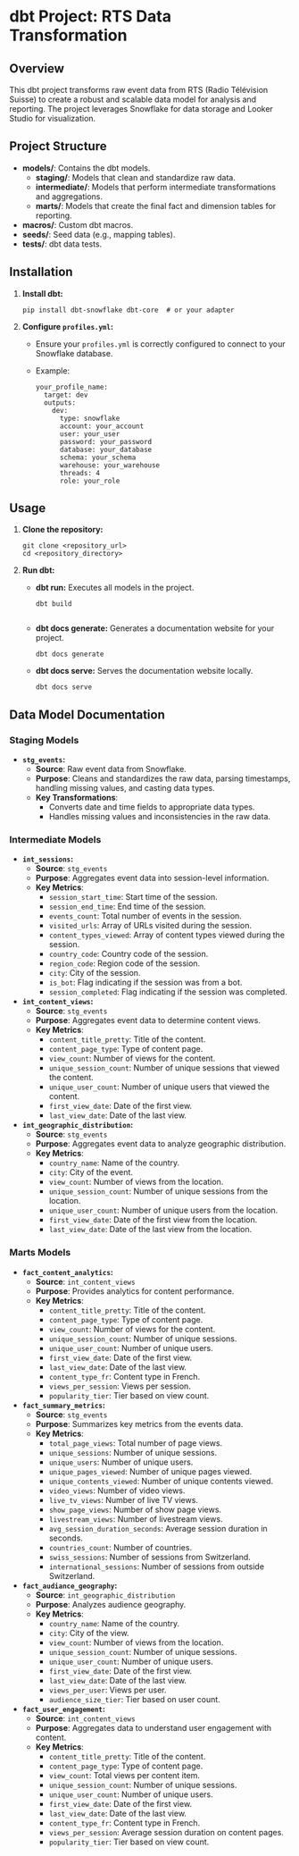 # dbt Project: RTS Data Transformation

## Overview

This dbt project transforms raw event data from RTS (Radio Télévision Suisse) to create a robust and scalable data model for analysis and reporting. The project leverages Snowflake for data storage and Looker Studio for visualization.

## Project Structure

*   **models/**: Contains the dbt models.
    *   **staging/**: Models that clean and standardize raw data.
    *   **intermediate/**: Models that perform intermediate transformations and aggregations.
    *   **marts/**: Models that create the final fact and dimension tables for reporting.
*   **macros/**: Custom dbt macros.
*   **seeds/**: Seed data (e.g., mapping tables).
*   **tests/**: dbt data tests.

## Installation

1.  **Install dbt:**

    ```
    pip install dbt-snowflake dbt-core  # or your adapter
    ```
2.  **Configure `profiles.yml`:**

    *   Ensure your `profiles.yml` is correctly configured to connect to your Snowflake database.
    *   Example:

        ```
        your_profile_name:
          target: dev
          outputs:
            dev:
              type: snowflake
              account: your_account
              user: your_user
              password: your_password
              database: your_database
              schema: your_schema
              warehouse: your_warehouse
              threads: 4
              role: your_role
        ```

## Usage

1.  **Clone the repository:**

    ```
    git clone <repository_url>
    cd <repository_directory>
    ```
2.  **Run dbt:**

    *   **dbt run:** Executes all models in the project.

        ```
        dbt build
        ```
        ```
    *   **dbt docs generate:**  Generates a documentation website for your project.

        ```
        dbt docs generate
        ```
    *   **dbt docs serve:**  Serves the documentation website locally.

        ```
        dbt docs serve
        ```

## Data Model Documentation

### Staging Models

*   **`stg_events`:**
    *   **Source**: Raw event data from Snowflake.
    *   **Purpose**: Cleans and standardizes the raw data, parsing timestamps, handling missing values, and casting data types.
    *   **Key Transformations**:
        *   Converts date and time fields to appropriate data types.
        *   Handles missing values and inconsistencies in the raw data.

### Intermediate Models

*   **`int_sessions`:**
    *   **Source**: `stg_events`
    *   **Purpose**: Aggregates event data into session-level information.
    *   **Key Metrics**:
        *   `session_start_time`:  Start time of the session.
        *   `session_end_time`: End time of the session.
        *   `events_count`: Total number of events in the session.
        *   `visited_urls`: Array of URLs visited during the session.
        *   `content_types_viewed`: Array of content types viewed during the session.
        *   `country_code`: Country code of the session.
        *   `region_code`: Region code of the session.
        *   `city`: City of the session.
        *   `is_bot`: Flag indicating if the session was from a bot.
        *   `session_completed`: Flag indicating if the session was completed.
*   **`int_content_views`:**
    *   **Source**: `stg_events`
    *   **Purpose**: Aggregates event data to determine content views.
    *   **Key Metrics**:
        *   `content_title_pretty`: Title of the content.
        *   `content_page_type`: Type of content page.
        *   `view_count`: Number of views for the content.
        *   `unique_session_count`: Number of unique sessions that viewed the content.
        *   `unique_user_count`: Number of unique users that viewed the content.
        *   `first_view_date`: Date of the first view.
        *   `last_view_date`: Date of the last view.
*   **`int_geographic_distribution`:**
    *   **Source**: `stg_events`
    *   **Purpose**: Aggregates event data to analyze geographic distribution.
    *   **Key Metrics**:
        *   `country_name`: Name of the country.
        *   `city`: City of the event.
        *   `view_count`: Number of views from the location.
        *   `unique_session_count`: Number of unique sessions from the location.
        *   `unique_user_count`: Number of unique users from the location.
        *   `first_view_date`: Date of the first view from the location.
        *   `last_view_date`: Date of the last view from the location.

### Marts Models

*   **`fact_content_analytics`:**
    *   **Source**: `int_content_views`
    *   **Purpose**: Provides analytics for content performance.
    *   **Key Metrics**:
        *   `content_title_pretty`: Title of the content.
        *   `content_page_type`: Type of content page.
        *   `view_count`: Number of views for the content.
        *   `unique_session_count`: Number of unique sessions.
        *   `unique_user_count`: Number of unique users.
        *   `first_view_date`: Date of the first view.
        *   `last_view_date`: Date of the last view.
        *   `content_type_fr`: Content type in French.
        *   `views_per_session`: Views per session.
        *   `popularity_tier`: Tier based on view count.
*   **`fact_summary_metrics`:**
    *   **Source**: `stg_events`
    *   **Purpose**: Summarizes key metrics from the events data.
    *   **Key Metrics**:
        *   `total_page_views`: Total number of page views.
        *   `unique_sessions`: Number of unique sessions.
        *   `unique_users`: Number of unique users.
        *   `unique_pages_viewed`: Number of unique pages viewed.
        *   `unique_contents_viewed`: Number of unique contents viewed.
        *   `video_views`: Number of video views.
        *   `live_tv_views`: Number of live TV views.
        *   `show_page_views`: Number of show page views.
        *   `livestream_views`: Number of livestream views.
        *   `avg_session_duration_seconds`: Average session duration in seconds.
        *   `countries_count`: Number of countries.
        *   `swiss_sessions`: Number of sessions from Switzerland.
        *   `international_sessions`: Number of sessions from outside Switzerland.
*   **`fact_audiance_geography`:**
    *   **Source**: `int_geographic_distribution`
    *   **Purpose**: Analyzes audience geography.
    *   **Key Metrics**:
        *   `country_name`: Name of the country.
        *   `city`: City of the view.
        *   `view_count`: Number of views from the location.
        *   `unique_session_count`: Number of unique sessions.
        *   `unique_user_count`: Number of unique users.
        *   `first_view_date`: Date of the first view.
        *   `last_view_date`: Date of the last view.
        *   `views_per_user`: Views per user.
        *   `audience_size_tier`: Tier based on user count.
*   **`fact_user_engagement`:**
    *   **Source**: `int_content_views`
    *   **Purpose**: Aggregates data to understand user engagement with content.
    *   **Key Metrics**:
        *   `content_title_pretty`: Title of the content.
        *   `content_page_type`: Type of content page.
        *   `view_count`: Total views per content item.
        *   `unique_session_count`: Number of unique sessions.
        *   `unique_user_count`: Number of unique users.
        *   `first_view_date`: Date of the first view.
        *   `last_view_date`: Date of the last view.
        *   `content_type_fr`: Content type in French.
        *   `views_per_session`: Average session duration on content pages.
        *   `popularity_tier`: Tier based on view count.

